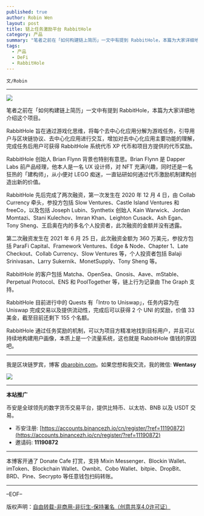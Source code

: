 ```yaml
---
published: true
author: Robin Wen
layout: post
title: 链上任务激励平台 RabbitHole
category: 产品
summary: "笔者之前在「如何构建链上简历」一文中有提到 RabbitHole，本篇为大家详细地介绍这个项目。RabbitHole 旨在通过游戏化思维，将每个去中心化应用分解为游戏任务，引导用户与区块链协议、去中心化应用进行交互，增加对去中心化应用主要功能的理解，完成任务后用户可获得 RabbitHole 系统代币 XP 代币和项目方提供的代币奖励。RabbitHole 通过任务奖励的机制，可以为项目方精准地找到目标用户，并且可以持续地构建用户画像，本质上是一个流量系统，这也就是 RabbitHole 值钱的原因吧。"
tags:
  - 产品
  - DeFi
  - RabbitHole
---
```


`文/Robin`

***

![](https://cdn.dbarobin.com/e7g1lii.png)

笔者之前在「如何构建链上简历」一文中有提到 RabbitHole，本篇为大家详细地介绍这个项目。

RabbitHole 旨在通过游戏化思维，将每个去中心化应用分解为游戏任务，引导用户与区块链协议、去中心化应用进行交互，增加对去中心化应用主要功能的理解，完成任务后用户可获得 RabbitHole 系统代币 XP 代币和项目方提供的代币奖励。

RabbitHole 创始人 Brian Flynn 背景也特别有意思。Brian Flynn 是 Dapper Labs 前产品经理，他本人是一名 UX 设计师，对 NFT 充满兴趣，同时还是一名狂热的「建构师」，从小便对 LEGO 痴迷，一直钻研如何通过代币激励机制建构创造出新的价值。

RabbitHole 先后完成了两次融资，第一次发生在 2020 年 12 月 4 日，由 Collab Currency 牵头，参投方包括 Slow Ventures、Castle Island Ventures 和 freeCo，以及包括 Joseph Lubin、Synthetix 创始人 Kain Warwick、Jordan Momtazi、Stani Kulechov、Imran Khan、Leighton Cusack、Ash Egan、Tony Sheng、王启奥在内的多名个人投资者，此次融资的金额并没有透露。

第二次融资发生在 2021 年 6 月 25 日，此次融资金额为 360 万美元，参投方包括 ParaFi Capital、Framework Ventures、Edge & Node、Chapter 1、Late Checkout、Collab Currency、Slow Ventures 等，个人投资者包括 Balaji Srinivasan、Larry Sukernik、MonetSupply、Tony Sheng 等。

RabbitHole 的客户包括 Matcha、OpenSea、Gnosis、Aave、mStable、Perpetual Protocol、ENS 和 PoolTogether 等，链上行为记录由 The Graph 支持。

RabbitHole 目前进行中的 Quests 有「Intro to Uniswap」，任务内容为在 Uniswap 完成交易以及提供流动性，完成后可以获得 2 个 UNI 的奖励，价值 33 美金，截至目前还剩下 155 个名额。

RabbitHole 通过任务奖励的机制，可以为项目方精准地找到目标用户，并且可以持续地构建用户画像，本质上是一个流量系统，这也就是 RabbitHole 值钱的原因吧。

***

我是区块链罗宾，博客 [dbarobin.com](https://dbarobin.com/)。如果您想和我交流，我的微信: **Wentasy**

![](https://cdn.dbarobin.com/v4yywe2.png)

***

**本站推广**

币安是全球领先的数字货币交易平台，提供比特币、以太坊、BNB 以及 USDT 交易。

* 币安注册: [https://accounts.binancezh.io/cn/register/?ref=11190872](https://accounts.binancezh.io/cn/register/?ref=11190872)
* 邀请码: **11190872**

***

本博客开通了 Donate Cafe 打赏，支持 Mixin Messenger、Blockin Wallet、imToken、Blockchain Wallet、Ownbit、Cobo Wallet、bitpie、DropBit、BRD、Pine、Secrypto 等任意钱包扫码转账。

<center>
    <div class="--donate-button"
         data-button-id="f8b9df0d-af9a-460d-8258-d3f435445075"
    ></div>
</center>

***

–EOF–

版权声明：[自由转载-非商用-非衍生-保持署名（创意共享4.0许可证）](http://creativecommons.org/licenses/by-nc-nd/4.0/deed.zh)